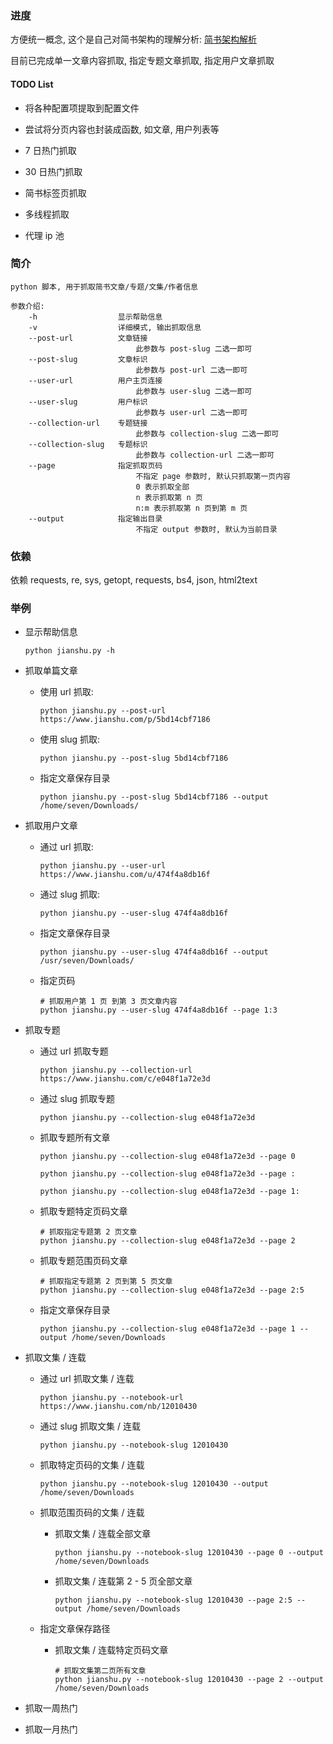 ### 进度

方便统一概念, 这个是自己对简书架构的理解分析:  [简书架构解析](https://mubu.com/doc/btsI4SKpAH) 

目前已完成单一文章内容抓取, 指定专题文章抓取, 指定用户文章抓取

#### TODO List

* 将各种配置项提取到配置文件

* 尝试将分页内容也封装成函数, 如文章, 用户列表等

* 7 日热门抓取

* 30 日热门抓取

* 简书标签页抓取

* 多线程抓取

* 代理 ip 池

### 简介

    python 脚本, 用于抓取简书文章/专题/文集/作者信息

    参数介绍:
        -h                  显示帮助信息
        -v                  详细模式, 输出抓取信息
        --post-url          文章链接
                                此参数与 post-slug 二选一即可
        --post-slug         文章标识
                                此参数与 post-url 二选一即可
        --user-url          用户主页连接
                                此参数与 user-slug 二选一即可
        --user-slug         用户标识
                                此参数与 user-url 二选一即可
        --collection-url    专题链接
                                此参数与 collection-slug 二选一即可
        --collection-slug   专题标识
                                此参数与 collection-url 二选一即可
        --page              指定抓取页码
                                不指定 page 参数时, 默认只抓取第一页内容
                                0 表示抓取全部
                                n 表示抓取第 n 页
                                n:m 表示抓取第 n 页到第 m 页
        --output            指定输出目录
                                不指定 output 参数时, 默认为当前目录

### 依赖

依赖 requests, re, sys, getopt, requests, bs4, json, html2text


### 举例

* 显示帮助信息

    ```shell
    python jianshu.py -h
    ```

* 抓取单篇文章

    * 使用 url 抓取:

        ```shell
        python jianshu.py --post-url https://www.jianshu.com/p/5bd14cbf7186
        ```

    * 使用 slug 抓取:

        ```shell
        python jianshu.py --post-slug 5bd14cbf7186
        ```

    * 指定文章保存目录

        ```shell
        python jianshu.py --post-slug 5bd14cbf7186 --output /home/seven/Downloads/
        ```
    
* 抓取用户文章

    * 通过 url 抓取:
    
        ```shell
        python jianshu.py --user-url https://www.jianshu.com/u/474f4a8db16f
        ```
    
    * 通过 slug 抓取:
    
        ```shell
        python jianshu.py --user-slug 474f4a8db16f
        ```
    
    * 指定文章保存目录
      
        ```shell
        python jianshu.py --user-slug 474f4a8db16f --output /usr/seven/Downloads/
        ```
    
    * 指定页码
    
        ```shell
        # 抓取用户第 1 页 到第 3 页文章内容
        python jianshu.py --user-slug 474f4a8db16f --page 1:3
        ```

* 抓取专题

    * 通过 url 抓取专题

        ```shell
        python jianshu.py --collection-url https://www.jianshu.com/c/e048f1a72e3d
        ```

    * 通过 slug 抓取专题

        ```shell
        python jianshu.py --collection-slug e048f1a72e3d
        ```

    * 抓取专题所有文章

        ```shell
        python jianshu.py --collection-slug e048f1a72e3d --page 0
        ```

        ```shell
        python jianshu.py --collection-slug e048f1a72e3d --page :
        ```

        ```shell
        python jianshu.py --collection-slug e048f1a72e3d --page 1:
        ```

    * 抓取专题特定页码文章

        ```shell
        # 抓取指定专题第 2 页文章
        python jianshu.py --collection-slug e048f1a72e3d --page 2
        ```

    * 抓取专题范围页码文章

        ```shell
        # 抓取指定专题第 2 页到第 5 页文章
        python jianshu.py --collection-slug e048f1a72e3d --page 2:5
        ```

    * 指定文章保存目录

        ```shell
        python jianshu.py --collection-slug e048f1a72e3d --page 1 --output /home/seven/Downloads
        ```

* 抓取文集 / 连载

    * 通过 url 抓取文集 / 连载
    
        ```shell
        python jianshu.py --notebook-url https://www.jianshu.com/nb/12010430
        ```
    
    * 通过 slug 抓取文集 / 连载
    
        ```shell
        python jianshu.py --notebook-slug 12010430
        ```
    
    * 抓取特定页码的文集 / 连载
    
        ```shell
        python jianshu.py --notebook-slug 12010430 --output /home/seven/Downloads
        ```

    * 抓取范围页码的文集 / 连载
    
        * 抓取文集 / 连载全部文章
        
            ```shell
            python jianshu.py --notebook-slug 12010430 --page 0 --output /home/seven/Downloads
            ```

        * 抓取文集 / 连载第 2 - 5 页全部文章
        
            ```shell
            python jianshu.py --notebook-slug 12010430 --page 2:5 --output /home/seven/Downloads
            ```
        
    * 指定文章保存路径
    
        * 抓取文集 / 连载特定页码文章
            ```shell
            # 抓取文集第二页所有文章
            python jianshu.py --notebook-slug 12010430 --page 2 --output /home/seven/Downloads
            ```

* 抓取一周热门
* 抓取一月热门

